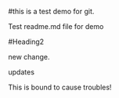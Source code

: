 #this is a test demo for git.

Test readme.md file for demo

#Heading2

new change.

updates

This is bound to cause troubles!